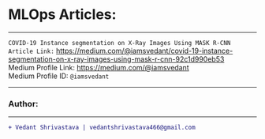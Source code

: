 # MLOps Articles:
____________________________________________________________________________________________________________________
`COVID-19 Instance segmentation on X-Ray Images Using MASK R-CNN Article Link:` https://medium.com/@iamsvedant/covid-19-instance-segmentation-on-x-ray-images-using-mask-r-cnn-92c1d990eb53
</br>
Medium Profile Link: https://medium.com/@iamsvedant
</br>
Medium Profile ID: `@iamsvedant`
____________________________________________________________________________________________________________________
### Author:
----------------------------------
```diff
+ Vedant Shrivastava | vedantshrivastava466@gmail.com
```
